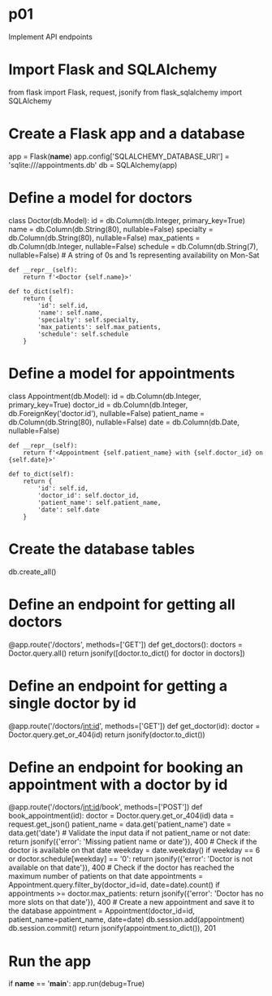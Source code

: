 # p01
Implement API endpoints

  # Import Flask and SQLAlchemy
from flask import Flask, request, jsonify
from flask_sqlalchemy import SQLAlchemy

# Create a Flask app and a database
app = Flask(__name__)
app.config['SQLALCHEMY_DATABASE_URI'] = 'sqlite:///appointments.db'
db = SQLAlchemy(app)

# Define a model for doctors
class Doctor(db.Model):
    id = db.Column(db.Integer, primary_key=True)
    name = db.Column(db.String(80), nullable=False)
    specialty = db.Column(db.String(80), nullable=False)
    max_patients = db.Column(db.Integer, nullable=False)
    schedule = db.Column(db.String(7), nullable=False) # A string of 0s and 1s representing availability on Mon-Sat

    def __repr__(self):
        return f'<Doctor {self.name}>'

    def to_dict(self):
        return {
            'id': self.id,
            'name': self.name,
            'specialty': self.specialty,
            'max_patients': self.max_patients,
            'schedule': self.schedule
        }

# Define a model for appointments
class Appointment(db.Model):
    id = db.Column(db.Integer, primary_key=True)
    doctor_id = db.Column(db.Integer, db.ForeignKey('doctor.id'), nullable=False)
    patient_name = db.Column(db.String(80), nullable=False)
    date = db.Column(db.Date, nullable=False)

    def __repr__(self):
        return f'<Appointment {self.patient_name} with {self.doctor_id} on {self.date}>'

    def to_dict(self):
        return {
            'id': self.id,
            'doctor_id': self.doctor_id,
            'patient_name': self.patient_name,
            'date': self.date
        }

# Create the database tables
db.create_all()

# Define an endpoint for getting all doctors
@app.route('/doctors', methods=['GET'])
def get_doctors():
    doctors = Doctor.query.all()
    return jsonify([doctor.to_dict() for doctor in doctors])

# Define an endpoint for getting a single doctor by id
@app.route('/doctors/<int:id>', methods=['GET'])
def get_doctor(id):
    doctor = Doctor.query.get_or_404(id)
    return jsonify(doctor.to_dict())

# Define an endpoint for booking an appointment with a doctor by id
@app.route('/doctors/<int:id>/book', methods=['POST'])
def book_appointment(id):
    doctor = Doctor.query.get_or_404(id)
    data = request.get_json()
    patient_name = data.get('patient_name')
    date = data.get('date')
    # Validate the input data
    if not patient_name or not date:
        return jsonify({'error': 'Missing patient name or date'}), 400
    # Check if the doctor is available on that date
    weekday = date.weekday()
    if weekday == 6 or doctor.schedule[weekday] == '0':
        return jsonify({'error': 'Doctor is not available on that date'}), 400
    # Check if the doctor has reached the maximum number of patients on that date
    appointments = Appointment.query.filter_by(doctor_id=id, date=date).count()
    if appointments >= doctor.max_patients:
        return jsonify({'error': 'Doctor has no more slots on that date'}), 400
    # Create a new appointment and save it to the database
    appointment = Appointment(doctor_id=id, patient_name=patient_name, date=date)
    db.session.add(appointment)
    db.session.commit()
    return jsonify(appointment.to_dict()), 201

# Run the app
if __name__ == '__main__':
    app.run(debug=True)
